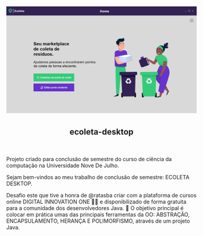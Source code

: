 # ![Dashboard](.github/Captura-de-Tela-(88).png)
<h2 align="center">ecoleta-desktop</h2>
<br/>
<br/>
 Projeto criado para conclusão de semestre do curso de ciência da computação na Universidade Nove De Julho.

 Sejam bem-vindos ao meu trabalho de conclusão de semestre: ECOLETA DESKTOP.

Desafio este que tive a honra de @ratasba criar com a plataforma de cursos online DIGITAL INNOVATION ONE 💛🧡 e disponibilizado de forma gratuita para a comunidade dos desenvolvedores Java.
💎 O objetivo principal é colocar em prática umas das principais ferramentas da OO: ABSTRAÇÃO, ENCAPSULAMENTO, HERANÇA E POLIMORFISMO, através de um projeto Java.
